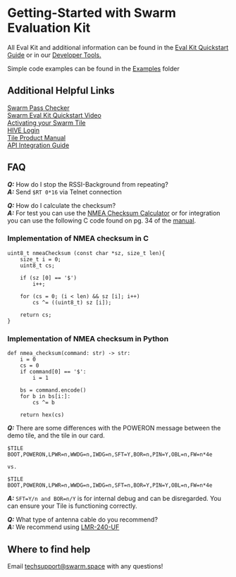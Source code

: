 # Getting-Started with Swarm Evaluation Kit

All Eval Kit and additional information can be found in the [Eval Kit Quickstart Guide](https://swarm.space/swarm-eval-kit-quickstart-guide/) or in our [Developer Tools.](https://swarm.space/developertools/)

Simple code examples can be found in the [Examples](https://github.com/Swarm-Technologies/Getting-Started/tree/main/EVAL01/Code%20Examples) folder

## Additional Helpful Links

[Swarm Pass Checker](https://kube.tools.swarm.space/pass-checker/)\
[Swarm Eval Kit Quickstart Video](https://youtu.be/zJMWd1PM13E)\
[Activating your Swarm Tile](https://swarm.space/activating-your-swarm-tile/)\
[HIVE Login](https://bumblebee.hive.swarm.space/hive/ui/login)\
[Tile Product Manual](https://swarm.space/swarm-tile-product-manual/)\
[API Integration Guide](https://swarm.space/swarm-hive-api-integration-guide/)

## FAQ

***Q:*** How do I stop the RSSI-Background from repeating?\
***A:*** Send `$RT 0*16` via Telnet connection

***Q:*** How do I calculate the checksum?\
***A:*** For test you can use the [NMEA Checksum Calculator](https://nmeachecksum.eqth.net/) or for integration you can use the following C code found on pg. 34 of the [manual](https://swarm.space/wp-content/uploads/2021/04/Swarm-Tile-Product-Manual.pdf).
### Implementation of NMEA checksum in C
```
uint8_t nmeaChecksum (const char *sz, size_t len){
    size_t i = 0;
    uint8_t cs;

    if (sz [0] == '$')
        i++;

    for (cs = 0; (i < len) && sz [i]; i++)
        cs ^= ((uint8_t) sz [i]);

    return cs;
}
```
### Implementation of NMEA checksum in Python
```
def nmea_checksum(command: str) -> str:
    i = 0
    cs = 0
    if command[0] == '$':
        i = 1

    bs = command.encode()
    for b in bs[i:]:
        cs ^= b

    return hex(cs)
```
***Q:*** There are some differences with the POWERON message between the demo tile, and the tile in our card. 
```
$TILE BOOT,POWERON,LPWR=n,WWDG=n,IWDG=n,SFT=Y,BOR=n,PIN=Y,OBL=n,FW=n*4e

vs. 

$TILE BOOT,POWERON,LPWR=n,WWDG=n,IWDG=n,SFT=n,BOR=Y,PIN=Y,OBL=n,FW=n*4e
```
***A:*** `SFT=Y/n and BOR=n/Y` is for internal debug and can be disregarded. You can ensure your Tile is functioning correctly.

***Q:*** What type of antenna cable do you recommend?\
***A:*** We recommend using [LMR-240-UF](https://www.timesmicrowave.com/Products/Cables/LMR_%C2%AE_High_Performance_/LMR%C2%AE_Ultra_Flex/LMR%C2%AE-240-UF/) 

## Where to find help

Email [techsupport@swarm.space](techsupport@swarm.space) with any questions!







